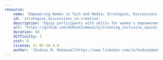 ```yaml
---
resource:
    name: 'Empowering Women in Tech and Media: Strategies, Discussions, and Co-Creation'
    id: 'strategies_discussions_co-creation'
    description: "Equip participants with skills for women's empowerment, inclusive media spaces, and strategies to overcome challenges, fostering impactful networks in their communities."
    url: 'https://github.com/ASKnetCommunity/Creating_inclusive_spaces_for_women_in_tech/blob/main/empowering_women_strategies_discussions_co-creation.md#empowering-women-in-tech-and-media-strategies-discussions-and-co-creation'
    duration: 60
    difficulty: 2
    cost: 0 
    license: CC BY-SA 4.0
    author: '[Kudzai M. Mubaiwa](https://www.linkedin.com/in/kudzaimmubaiwa/?originalSubdomain=ke), [Soneni Mafu](https://www.linkedin.com/in/soneni-mafu-55447210b/?originalSubdomain=zw)'
---
```


